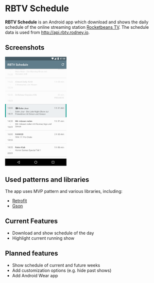 # RBTV Schedule

**RBTV Schedule** is an Android app which download and shows the daily schedule of the online streaming station [Rocketbeans TV](https://www.rocketbeans.tv/).
The schedule data is used from <http://api.rbtv.rodney.io>.

## Screenshots
<img src="/screenshots/screenshot_daily_schedule.png" width="40%">

## Used patterns and libraries
The app uses MVP pattern and various libraries, including:
* [Retrofit](https://square.github.io/retrofit/)
* [Gson](https://github.com/google/gson)

## Current Features
* Download and show schedule of the day
* Highlight current running show

## Planned features
* Show schedule of current and future weeks
* Add customization options (e.g. hide past shows)
* Add Android Wear app
